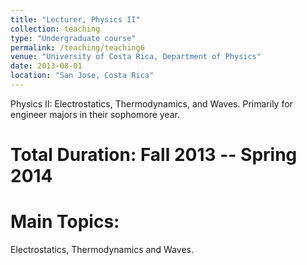 ```yaml
---
title: "Lecturer, Physics II"
collection: teaching
type: "Undergraduate course"
permalink: /teaching/teaching6
venue: "University of Costa Rica, Department of Physics"
date: 2013-08-01
location: "San Jose, Costa Rica"
---
```


Physics II: Electrostatics, Thermodynamics, and Waves. Primarily for engineer majors in their sophomore year.

Total Duration: Fall 2013 -- Spring 2014
======

Main Topics:
======
Electrostatics, Thermodynamics and Waves. 
